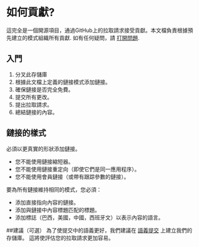 # 如何貢獻?
這完全是一個開源項目，通過GitHub上的拉取請求接受貢獻。本文檔負責根據預先建立的模式組織所有貢獻. 如有任何疑問，請 [打開問題](https://github.com/iuricode/recursos-gratuitos/issues/new).

## 入門

1. 分叉此存儲庫
2. 根據此文檔上定義的鏈接模式添加鏈接。
3. 確保鏈接是否完全免費。
4. 提交所有更改。
5. 提出拉取請求。
6. 總結鏈接的內容。

## 鏈接的樣式

必須以更真實的形狀添加鏈接。
- 您不能使用鏈接縮短器。
- 您不能使用鏈接重定向（即使它們是同一應用程序）。
- 您不能使用會員鏈接（或帶有跟踪參數的鏈接）。

要為所有鏈接維持相同的模式，您必須：

- 添加直接指向內容的鏈接。
- 添加與鏈接中內容標題匹配的標題。
- 添加標誌（巴西，美國，中國，西班牙文）以表示內容的語言。

##建議（可選）
為了使提交中的語義更好，我們建議在 [語義提交](https://github.com/iuricode/padroes-de-commits) 上建立我們的存儲庫。 這將使評估您的拉取請求更加容易。